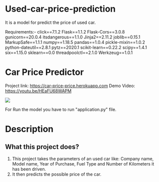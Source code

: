 # Used-car-price-prediction
It is a model for predict the price of used car.

Requirements:-
click==7.1.2
Flask==1.1.2
Flask-Cors==3.0.8
gunicorn==20.0.4
itsdangerous==1.1.0
Jinja2==2.11.2
joblib==0.15.1
MarkupSafe==1.1.1
numpy==1.18.5
pandas==1.0.4
pickle-mixin==1.0.2
python-dateutil==2.8.1
pytz==2020.1
scikit-learn==0.22.2
scipy==1.4.1
six==1.15.0
sklearn==0.0
threadpoolctl==2.1.0
Werkzeug==1.0.1


# Car Price Predictor

Project link: https://car-price-price.herokuapp.com
Demo Video: https://youtu.be/HEaFU68WAPM

<img src="https://github.com/rajtilakls2510/car_price_predictor/blob/master/demo.png">


For Run the model you have to run "application.py" file.

# Description

## What this project does?

1. This project takes the parameters of an used car like: Company name, Model name, Year of Purchase, Fuel Type and Number of Kilometers it has been driven.
2. It then predicts the possible price of the car. 



